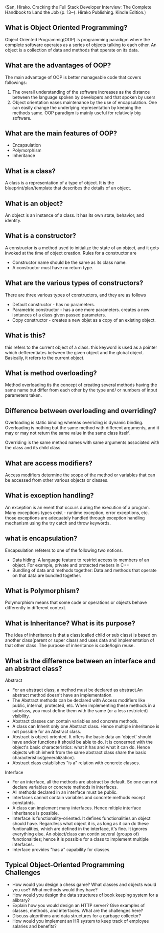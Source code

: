 (San, Hirako. Cracking the Full Stack Developer Interview: The Complete Handbook to Land the Job (p. 13~). Hirako Publishing. Kindle Edition.)

## What is Object Oriented Programming?
Object Oriented Programmig(OOP) is programming paradigm where the complete
software operates as a series of objects talking to each other.
An object is a collection of data and methods that operate on its data.

## What are the advantages of OOP?
The main advantage of OOP is better manageable code that covers followings:
1. The overall understanding of the software increases as the distance between the language
spoken by developers and that spoken by users
2. Object orientation eases maintenance by the use of encapsulation.
One can easily change the underlying representation by keeping the methods same.
OOP paradigm is mainly useful for relatively big software.

## What are the main features of OOP?
- Encapsulation
- Polymorphism
- Inheritance

## What is a class?
A class is a representation of a type of object.
It is the blueprint/plan/template that describes the details of an object.

## What is an object?
An object is an instance of a class.
It has its own state, behavior, and identity.

## What is a constructor?
A constructor is a method used to initialize the state of an object, 
and it gets invoked at the time of object creation.
Rules for a constructor are
 - Constructor name should be the same as its class name.
 - A constructor must have no return type.

## What are the various types of constructors?
There are three various types of constructors, and they are as follows
 - Default constructor - has no parameters.
 - Parametric constructor - has a one more parameters. creates a new isntances of a class given passed parameters.
 - Copy constructor - creates a new objet as a copy of an existing object.

## What is this?
this refers to the current object of a class.
this keyword is used as a pointer which defferentiates between the given object and the global object.
Basically, it refers to the current object.

## What is method overloading?
Method overloading tis the concept of creating several methods having the same name
but differ from each other by the type and/ or numbers of input parameters taken.

## Difference between overloading and overriding?
Overloading is static binding whereas overriding is dynamic binding.
Overloading is nothing but the same method with different arguments,
and it may or may not return the same value in the same class itself.

Overriding is the same method names with same arguments associated with the class 
and its child class.

## What are access modifiers? 
Access modifiers determine the scope of the method or variables 
that can be accessed from other various objects or classes.

## What is exception handling?
An exception is an event that occurs during the execution of a program.
Many exceptions types exist - runtime exception, error exceptions, etc.
those exceptions are adequately handled through exception handling mechanism using the
try catch and throw keywords.

## what is encapsulation?
Encapsulation refeters to one of the following two notions.
 - Data hiding: A language feature to restrict access to members of an object.
 For example, private and protected mebers in C++
 - Bundling of data and methods together: Data and methods that operate on that data are bundled together.

## What is Polymorphism?
Polymorphism means that some code or operations or objects behave
differently in different context.

## What is Inheritance? What is its purpose?
The idea of inheritance is that a class(called child or sub class) is based on
another class(parent or super class) and uses data and implementation of that other class.
The purpose of inheritance is code/login reuse.

## What is the difference between an interface and an abstract class?
Abstract
 - For an abstract class, a method must be declared as abstract.An abstract method doesn't have an implementation.
 - The Abstract methods can be declared with Access modifiers like public, internal, protected, etc. When implementing these methods in a subclass, you must define them with the same (or a less restricted) visibility.
 - Abstract classes can contain variables and concrete methods.
 - A class can Inherit only one Abstract class. Hence multiple inheritance is not possible for an Abstract class.
 - Abstract is object-oriented. It offers the basic data an 'object' should have and/or functions it should be able to do. It is concerned with the object's basic characteristics: what it has and what it can do. Hence objects which inherit from the same abstract class share the basic characteristics(generalization).
 - Abstract class establishes "is a" relation with concrete classes.

Interface
 - For an interface, all the methods are abstract by default. So one can not declare variables or concrete methods in interfaces.
 - All methods declared in an interface must be public.
 - Interfaces cannot contain variables and concrete methods except constatnts.
 - A class can implement many interfaces. Hence mltiple interface inheritance is possible.
 - Interface is functionality-oriented. It defines functionalities an object should have. Regardless what object it is, as long as it can do these funtionalities, which are defined in the interface, it's fine. It ignores everything else. An object/class can contin several (groups of) functionalities; hence it is possible for a class to implement multiple interfaces.
 - Interface provides "has a" capability for classes.

## Typical Object-Oriented Programming Challenges
 - How would you design a chess game? What classes and objects would you use? What methods would they have?
 - How would you design the data structures of book keeping system for a alibrary?
 - Explain how you would design an HTTP server? Give examples of classes, methods, and interfaces. What are the challenges here?
 - Discuss algorithms and data structures for a garbage collector?
 - How would you implement an HR system to keep track of employee salaries and benefits?


